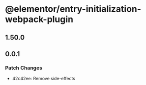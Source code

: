# @elementor/entry-initialization-webpack-plugin

## 1.50.0

## 0.0.1

### Patch Changes

- 42c42ee: Remove side-effects
